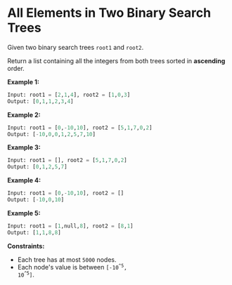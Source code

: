 # All Elements in Two Binary Search Trees
Given two binary search trees `root1` and `root2`.

Return a list containing all the integers from both trees sorted in **ascending** order.

 

**Example 1:**

```py
Input: root1 = [2,1,4], root2 = [1,0,3]
Output: [0,1,1,2,3,4]
```
**Example 2:**
```py
Input: root1 = [0,-10,10], root2 = [5,1,7,0,2]
Output: [-10,0,0,1,2,5,7,10]
```
**Example 3:**
```py
Input: root1 = [], root2 = [5,1,7,0,2]
Output: [0,1,2,5,7]
```
**Example 4:**
```py
Input: root1 = [0,-10,10], root2 = []
Output: [-10,0,10]
```
**Example 5:**

```py
Input: root1 = [1,null,8], root2 = [8,1]
Output: [1,1,8,8]
```

**Constraints:**

* Each tree has at most `5000` nodes.
* Each node's value is between <code>[-10<sup>^5</sup>, 10<sup>^5</sup>]</code>.

